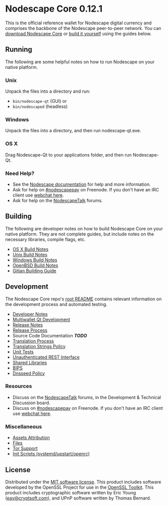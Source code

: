 Nodescape Core 0.12.1
=====================

This is the official reference wallet for Nodescape digital currency and comprises the backbone of the Nodescape peer-to-peer network. You can [download Nodescape Core](https://www.nodescape.org/downloads/) or [build it yourself](#building) using the guides below.

Running
---------------------
The following are some helpful notes on how to run Nodescape on your native platform.

### Unix

Unpack the files into a directory and run:

- `bin/nodescape-qt` (GUI) or
- `bin/nodescaped` (headless)

### Windows

Unpack the files into a directory, and then run nodescape-qt.exe.

### OS X

Drag Nodescape-Qt to your applications folder, and then run Nodescape-Qt.

### Need Help?

* See the [Nodescape documentation](https://nodescapepay.atlassian.net/wiki/display/DOC)
for help and more information.
* Ask for help on [#nodescapepay](http://webchat.freenode.net?channels=nodescapepay) on Freenode. If you don't have an IRC client use [webchat here](http://webchat.freenode.net?channels=nodescapepay).
* Ask for help on the [NodescapeTalk](https://nodescapetalk.org/) forums.

Building
---------------------
The following are developer notes on how to build Nodescape Core on your native platform. They are not complete guides, but include notes on the necessary libraries, compile flags, etc.

- [OS X Build Notes](build-osx.md)
- [Unix Build Notes](build-unix.md)
- [Windows Build Notes](build-windows.md)
- [OpenBSD Build Notes](build-openbsd.md)
- [Gitian Building Guide](gitian-building.md)

Development
---------------------
The Nodescape Core repo's [root README](/README.md) contains relevant information on the development process and automated testing.

- [Developer Notes](developer-notes.md)
- [Multiwallet Qt Development](multiwallet-qt.md)
- [Release Notes](release-notes.md)
- [Release Process](release-process.md)
- Source Code Documentation ***TODO***
- [Translation Process](translation_process.md)
- [Translation Strings Policy](translation_strings_policy.md)
- [Unit Tests](unit-tests.md)
- [Unauthenticated REST Interface](REST-interface.md)
- [Shared Libraries](shared-libraries.md)
- [BIPS](bips.md)
- [Dnsseed Policy](dnsseed-policy.md)

### Resources
* Discuss on the [NodescapeTalk](https://nodescapetalk.org/) forums, in the Development & Technical Discussion board.
* Discuss on [#nodescapepay](http://webchat.freenode.net/?channels=nodescapepay) on Freenode. If you don't have an IRC client use [webchat here](http://webchat.freenode.net/?channels=nodescapepay).

### Miscellaneous
- [Assets Attribution](assets-attribution.md)
- [Files](files.md)
- [Tor Support](tor.md)
- [Init Scripts (systemd/upstart/openrc)](init.md)

License
---------------------
Distributed under the [MIT software license](http://www.opensource.org/licenses/mit-license.php).
This product includes software developed by the OpenSSL Project for use in the [OpenSSL Toolkit](https://www.openssl.org/). This product includes
cryptographic software written by Eric Young ([eay@cryptsoft.com](mailto:eay@cryptsoft.com)), and UPnP software written by Thomas Bernard.
